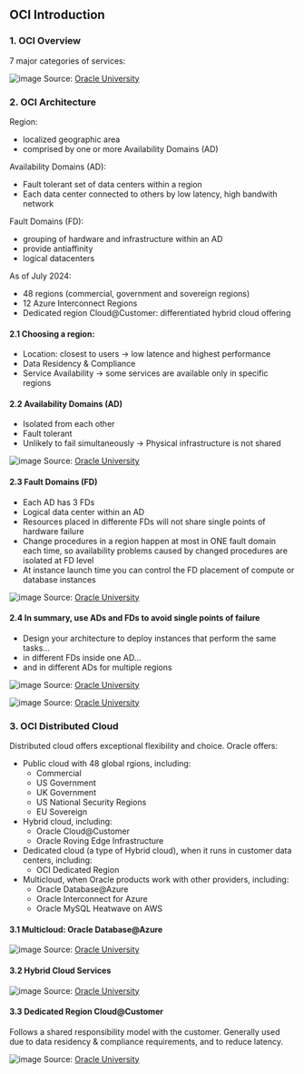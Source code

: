## OCI Introduction

### 1. OCI Overview

7 major categories of services:

![image](https://github.com/user-attachments/assets/88ad8258-4bde-42d5-bc84-80213392c0f6)
Source: [Oracle University](https://mylearn.oracle.com/ou/course/oracle-cloud-infrastructure-foundations/139383/221326)

### 2. OCI Architecture

Region:
- localized geographic area
- comprised by one or more Availability Domains (AD)

Availability Domains (AD):
- Fault tolerant set of data centers within a region
- Each data center connected to others by low latency, high bandwith network

Fault Domains (FD):
- grouping of hardware and infrastructure within an AD
- provide antiaffinity
- logical datacenters

As of July 2024: 
- 48 regions (commercial, government and sovereign regions)
- 12 Azure Interconnect Regions
- Dedicated region Cloud@Customer: differentiated hybrid cloud offering

#### 2.1 Choosing a region:
- Location: closest to users -> low latence and highest performance
- Data Residency & Compliance
- Service Availability -> some services are available only in specific regions

#### 2.2 Availability Domains (AD)

- Isolated from each other
- Fault tolerant
- Unlikely to fail simultaneously -> Physical infrastructure is not shared

![image](https://github.com/user-attachments/assets/5338697a-b1d3-4343-8d31-f89671a10d55)
Source: [Oracle University](https://mylearn.oracle.com/ou/course/oracle-cloud-infrastructure-foundations/139383/189909)

#### 2.3 Fault Domains (FD)

- Each AD has 3 FDs
- Logical data center within an AD
- Resources placed in differente FDs will not share single points of hardware failure
- Change procedures in a region happen at most in ONE fault domain each time, so availability problems caused by changed procedures are isolated at FD level
- At instance launch time you can control the FD placement of compute or database instances

![image](https://github.com/user-attachments/assets/0d3b1051-f266-46d3-8958-4d490d00c84)
Source: [Oracle University](https://mylearn.oracle.com/ou/course/oracle-cloud-infrastructure-foundations/139383/189909)

#### 2.4 In summary, use ADs and FDs to avoid single points of failure

- Design your architecture to deploy instances that perform the same tasks...
- in different FDs inside one AD...
- and in different ADs for multiple regions

![image](https://github.com/user-attachments/assets/10df987e-8dd6-4a10-99b1-c9d4f63063c3)
Source: [Oracle University](https://mylearn.oracle.com/ou/course/oracle-cloud-infrastructure-foundations/139383/189909)

![image](https://github.com/user-attachments/assets/6e3f5882-e763-4065-a09a-6b90b8273246)
Source: [Oracle University](https://mylearn.oracle.com/ou/course/oracle-cloud-infrastructure-foundations/139383/189909)

### 3. OCI Distributed Cloud

Distributed cloud offers exceptional flexibility and choice. Oracle offers:

- Public cloud with 48 global rgions, including:
  - Commercial
  - US Government
  - UK Government
  - US National Security Regions
  - EU Sovereign
- Hybrid cloud, including:
  - Oracle Cloud@Customer
  - Oracle Roving Edge Infrastructure
- Dedicated cloud (a type of Hybrid cloud), when it runs in customer data centers, including:
  - OCI Dedicated Region
- Multicloud, when Oracle products work with other providers, including:
  - Oracle Database@Azure
  - Oracle Interconnect for Azure
  - Oracle MySQL Heatwave on AWS

#### 3.1 Multicloud: Oracle Database@Azure

![image](https://github.com/user-attachments/assets/4ce76c71-cde5-451c-9553-9f581ed31b87)
Source: [Oracle University](https://mylearn.oracle.com/ou/course/oracle-cloud-infrastructure-foundations/139383/221635)

#### 3.2 Hybrid Cloud Services

![image](https://github.com/user-attachments/assets/7d8bfc22-0c63-4f0f-9e26-d4fc08ea31ce)
Source: [Oracle University](https://mylearn.oracle.com/ou/course/oracle-cloud-infrastructure-foundations/139383/221635)

#### 3.3 Dedicated Region Cloud@Customer

Follows a shared responsibility model with the customer. Generally used due to data residency & compliance requirements, and to reduce latency.

![image](https://github.com/user-attachments/assets/8145d378-cad1-4868-8a95-fe97e6cc8462)
Source: [Oracle University](https://mylearn.oracle.com/ou/course/oracle-cloud-infrastructure-foundations/139383/221635)
